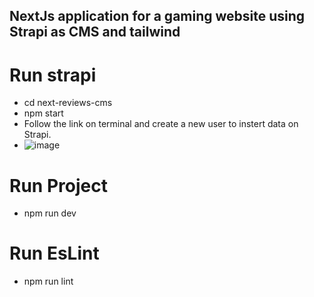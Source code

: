 ## NextJs application for a gaming website using Strapi as CMS and tailwind


# Run strapi
- cd next-reviews-cms
- npm start
- Follow the link on terminal and create a new user to instert data on Strapi.
- ![image](https://github.com/RediIbra/NextJs-Strapi-CMS-Tailwind/assets/51862776/5d21a3c3-add7-48e4-8cd1-b1e1087ad402)


# Run Project 
- npm run dev

# Run EsLint
- npm run lint
